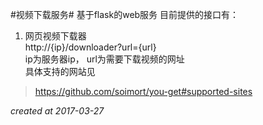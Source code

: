 #视频下载服务#
基于flask的web服务 
目前提供的接口有：

1. 网页视频下载器   
  http://{ip}/downloader?url={url}  
  ip为服务器ip， url为需要下载视频的网址   
  具体支持的网站见
  > https://github.com/soimort/you-get#supported-sites

_created at 2017-03-27_
